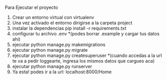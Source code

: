 Para Ejecutar el proyecto

1. Crear un entorno virtual con virtualenv
2. Una vez activado el entorno dirigirse a la carpeta project
3. instalar la dependencias pip install -r requirements.txt 
4. configurar tu archivo .env *(podes borrar .example y cargar tus datos ahi)
5. ejecutar python manage.py makemigrations
6. ejecutar python manage.py migrate
7. ejecutar python manage.py createsuperuser *(cuando accedas a la url te va a pedir loggearte, ingresa los mismos datos que cargues aca)
8. ejecutar python manage.py runserver
9. Ya esta! podes ir a la url: localhost:8000/Home
